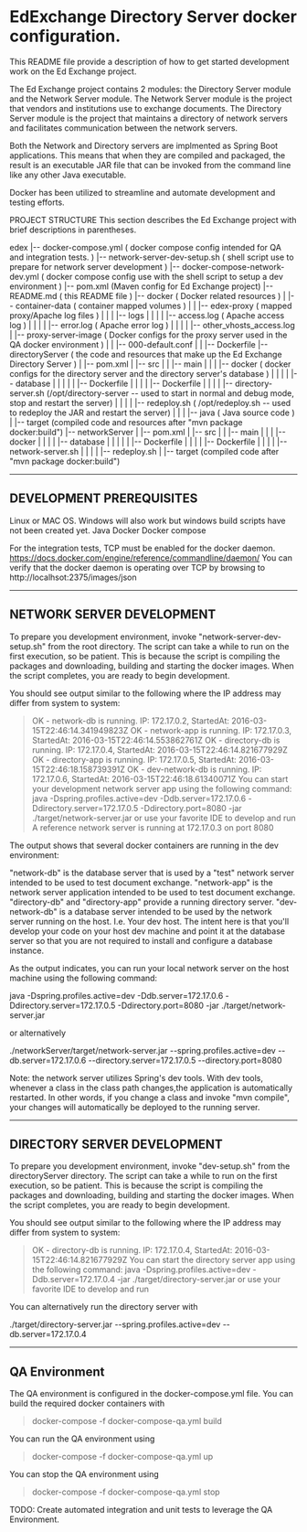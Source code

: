 # EdExchange Directory Server docker configuration.

This README file provide a description of how to get started development work on the Ed Exchange project.

The Ed Exchange project contains 2 modules:  the Directory Server module and the Network Server module.
The Network Server module is the project that vendors and institutions use to exchange documents.  The
Directory Server module is the project that maintains a directory of network servers and facilitates
communication between the network servers.

Both the Network and Directory servers are implmented as Spring Boot applications.  This means that when they
are compiled and packaged, the result is an executable JAR file that can be invoked from the command line like
any other Java executable.

Docker has been utilized to streamline and automate development and testing efforts.

PROJECT STRUCTURE
This section describes the Ed Exchange project with brief descriptions in parentheses.

edex
|-- docker-compose.yml  ( docker compose config intended for QA and integration tests. )
|-- network-server-dev-setup.sh  ( shell script use to prepare for network server development )
|-- docker-compose-network-dev.yml ( docker compose config use with the shell script to setup a dev environment )
|-- pom.xml (Maven config for Ed Exchange project)
|-- README.md ( this README file )
|-- docker ( Docker related resources )
|   |-- container-data ( container mapped volumes )
|   |   |-- edex-proxy ( mapped proxy/Apache log files )
|   |   |   |-- logs
|   |   |   |   |-- access.log ( Apache access log )
|   |   |   |   |-- error.log  ( Apache error log )
|   |   |   |   |-- other_vhosts_access.log
|   |-- proxy-server-image ( Docker configs for the proxy server used in the QA docker environment )
|   |   |-- 000-default.conf
|   |   |-- Dockerfile
|-- directoryServer ( the code and resources that make up the Ed Exchange Directory Server )
|   |-- pom.xml
|   |-- src
|   |   |-- main
|   |   |   |-- docker ( docker configs for the directory server and the directory server's database )
|   |   |   |   |-- database
|   |   |   |   |   |-- Dockerfile
|   |   |   |   |-- Dockerfile
|   |   |   |   |-- directory-server.sh (/opt/directory-server -- used to start in normal and debug mode, stop and restart the server)
|   |   |   |   |-- redeploy.sh ( /opt/redeploy.sh -- used to redeploy the JAR and restart the server)
|   |   |   |-- java ( Java source code )
|   |-- target (compiled code and resources after "mvn package docker:build")
|-- networkServer
|   |-- pom.xml
|   |-- src
|   |   |-- main
|   |   |   |-- docker
|   |   |   |   |-- database
|   |   |   |   |   |-- Dockerfile
|   |   |   |   |-- Dockerfile
|   |   |   |   |-- network-server.sh
|   |   |   |   |-- redeploy.sh
|   |-- target (compiled code after "mvn package docker:build")



-----------------------------
DEVELOPMENT PREREQUISITES
-----------------------------
Linux or MAC OS.  Windows will also work but windows build scripts have not been created yet.
Java
Docker
Docker compose

For the integration tests, TCP must be enabled for the docker daemon.
https://docs.docker.com/engine/reference/commandline/daemon/
You can verify that the docker daemon is operating over TCP by browsing to http://localhsot:2375/images/json


-----------------------------
NETWORK SERVER DEVELOPMENT
-----------------------------
To prepare you development environment, invoke "network-server-dev-setup.sh" from the root directory.  The script can
take a while to run on the first execution, so be patient.  This is because the script is compiling the packages and
downloading, building and starting the docker images.  When the script completes, you are ready to begin development.

You should see output similar to the following where the IP address may differ from system to system:

> OK - network-db is running. IP: 172.17.0.2, StartedAt: 2016-03-15T22:46:14.341949823Z
> OK - network-app is running. IP: 172.17.0.3, StartedAt: 2016-03-15T22:46:14.553862761Z
> OK - directory-db is running. IP: 172.17.0.4, StartedAt: 2016-03-15T22:46:14.821677929Z
> OK - directory-app is running. IP: 172.17.0.5, StartedAt: 2016-03-15T22:46:18.158739391Z
> OK - dev-network-db is running. IP: 172.17.0.6, StartedAt: 2016-03-15T22:46:18.61340071Z
> You can start your development network server app using the following command:
> java -Dspring.profiles.active=dev -Ddb.server=172.17.0.6 -Ddirectory.server=172.17.0.5 -Ddirectory.port=8080 -jar ./target/network-server.jar
> or use your favorite IDE to develop and run
> A reference network server is running at 172.17.0.3 on port 8080

The output shows that several docker containers are running in the dev environment:

"network-db" is the database server that is used by a "test" network server intended to be used to test document
exchange.
"network-app" is the network server application intended to be used to test document exchange.
"directory-db" and "directory-app" provide a running directory server.
"dev-network-db" is a database server intended to be used by the network server running on the host.  I.e. Your dev
host.  The intent here is that you'll develop your code on your host dev machine and point it at the database server
so that you are not required to install and configure a database instance.

As the output indicates, you can run your local network server on the host machine using the following command:

java -Dspring.profiles.active=dev -Ddb.server=172.17.0.6 -Ddirectory.server=172.17.0.5 -Ddirectory.port=8080 -jar ./target/network-server.jar

or alternatively

./networkServer/target/network-server.jar --spring.profiles.active=dev --db.server=172.17.0.6 --directory.server=172.17.0.5 --directory.port=8080

Note: the network server utilizes Spring's dev tools.  With dev tools, whenever a class in the class path changes,the
application is automatically restarted.  In other words, if you change a class and invoke "mvn compile", your changes
will automatically be deployed to the running server.

------------------------------
DIRECTORY SERVER DEVELOPMENT
------------------------------
To prepare you development environment, invoke "dev-setup.sh" from the directoryServer directory.  The script can
take a while to run on the first execution, so be patient.  This is because the script is compiling the packages and
downloading, building and starting the docker images.  When the script completes, you are ready to begin development.


You should see output similar to the following where the IP address may differ from system to system:

> OK - directory-db is running. IP: 172.17.0.4, StartedAt: 2016-03-15T22:46:14.821677929Z
> You can start the directory server app using the following command:
> java -Dspring.profiles.active=dev -Ddb.server=172.17.0.4 -jar ./target/directory-server.jar
> or use your favorite IDE to develop and run

You can alternatively run the directory server with

./target/directory-server.jar --spring.profiles.active=dev --db.server=172.17.0.4


-------------------------------
QA Environment
-------------------------------

The QA environment is configured in the docker-compose.yml file.  You can build the required docker containers with

> docker-compose -f docker-compose-qa.yml build

You can run the QA environment using

> docker-compose -f docker-compose-qa.yml up

You can stop the QA environment using

> docker-compose -f docker-compose-qa.yml stop

TODO: Create automated integration and unit tests to leverage the QA Environment.









